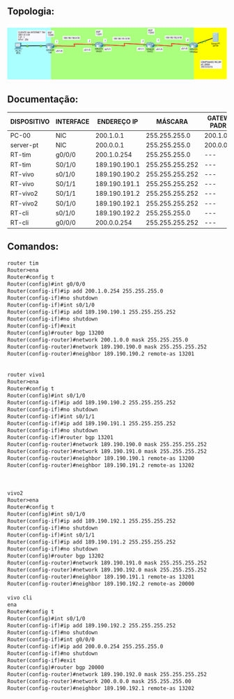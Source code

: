 ## Topologia:

![](https://github.com/redeslinuxcode/atividades_cisco_redes_/blob/main/cisco/topologia%2021.PNG)

## Documentação:

| DISPOSITIVO  | INTERFACE | ENDEREÇO IP             | MÁSCARA         | GATEWAY PADRÃO          |
|--------------|-----------|-------------------------|-----------------|-------------------------|
| PC-00        | NIC       | 200.1.0.1               | 255.255.255.0   | 200.1.0.254             |
| server-pt    | NIC       | 200.0.0.1               | 255.255.255.0   | 200.0.0.254             |
| RT-tim       | g0/0/0    | 200.1.0.254             | 255.255.255.0   | ---                     |
| RT-tim       | S0/1/0    | 189.190.190.1           | 255.255.255.252 | ---                     |
| RT-vivo      | s0/1/0    | 189.190.190.2           | 255.255.255.252 | ---                     |
| RT-vivo      | S0/1/1    | 189.190.191.1           | 255.255.255.252 | ---                     |
| RT-vivo2     | S0/1/1    | 189.190.191.2           | 255.255.255.252 | ---                     |
| RT-vivo2     | S0/1/0    | 189.190.192.1           | 255.255.255.252 | ---                     |
| RT-cli       | s0/1/0    | 189.190.192.2           | 255.255.255.0   | ---                     |
| RT-cli       | g0/0/0    | 200.0.0.254             | 255.255.255.252 | ---                     |

## Comandos:

~~~~
router tim
Router>ena
Router#config t
Router(config)#int g0/0/0
Router(config-if)#ip add 200.1.0.254 255.255.255.0
Router(config-if)#no shutdown
Router(config-if)#int s0/1/0
Router(config-if)#ip add 189.190.190.1 255.255.255.252
Router(config-if)#no shutdown
Router(config-if)#exit
Router(config)#router bgp 13200
Router(config-router)#network 200.1.0.0 mask 255.255.255.0
Router(config-router)#network 189.190.190.0 mask 255.255.255.252
Router(config-router)#neighbor 189.190.190.2 remote-as 13201


router vivo1
Router>ena
Router#config t
Router(config)#int s0/1/0
Router(config-if)#ip add 189.190.190.2 255.255.255.252
Router(config-if)#no shutdown
Router(config-if)#int s0/1/1
Router(config-if)#ip add 189.190.191.1 255.255.255.252
Router(config-if)#no shutdown
Router(config-if)#router bgp 13201
Router(config-router)#network 189.190.190.0 mask 255.255.255.252
Router(config-router)#network 189.190.191.0 mask 255.255.255.252
Router(config-router)#neighbor 189.190.190.1 remote-as 13200
Router(config-router)#neighbor 189.190.191.2 remote-as 13202



vivo2
Router>ena
Router#config t
Router(config)#int s0/1/0
Router(config-if)#ip add 189.190.192.1 255.255.255.252
Router(config-if)#no shutdown
Router(config-if)#int s0/1/1
Router(config-if)#ip add 189.190.191.2 255.255.255.252
Router(config-if)#no shutdown
Router(config)#router bgp 13202
Router(config-router)#network 189.190.191.0 mask 255.255.255.252
Router(config-router)#network 189.190.192.0 mask 255.255.255.252
Router(config-router)#neighbor 189.190.191.1 remote-as 13201
Router(config-router)#neighbor 189.190.192.2 remote-as 20000

vivo cli
ena
Router#config t
Router(config)#int s0/1/0
Router(config-if)#ip add 189.190.192.2 255.255.255.252
Router(config-if)#no shutdown
Router(config-if)#int g0/0/0
Router(config-if)#ip add 200.0.0.254 255.255.255.0
Router(config-if)#no shutdown
Router(config-if)#exit
Router(config)#router bgp 20000
Router(config-router)#network 189.190.192.0 mask 255.255.255.252
Router(config-router)#network 200.0.0.0 mask 255.255.255.00
Router(config-router)#neighbor 189.190.192.1 remote-as 13202 
~~~~

